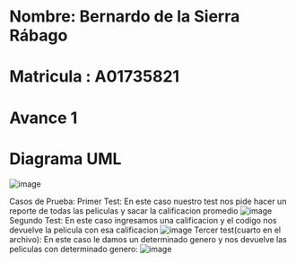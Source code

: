 # Nombre: Bernardo de la Sierra Rábago
# Matricula : A01735821
# Avance 1
# Diagrama UML

![image](https://user-images.githubusercontent.com/93608793/169872454-88fa0ae1-9229-40bb-9f54-ddab24a90cd2.png)

Casos de Prueba:
Primer Test:
En este caso nuestro test nos pide hacer un reporte de todas las peliculas y sacar la calificacion promedio
![image](https://user-images.githubusercontent.com/93608793/172030443-cc5b7b82-ce1d-4910-879d-68999588c7f7.png)
Segundo Test:
En este caso ingresamos una calificacion y el codigo nos devuelve la pelicula con esa calificacion
![image](https://user-images.githubusercontent.com/93608793/172030503-e4c632a4-627c-4d2e-8959-ad4f59200d8b.png)
Tercer test(cuarto en el archivo):
En este caso le damos un determinado genero y nos devuelve las peliculas con determinado genero:
![image](https://user-images.githubusercontent.com/93608793/172030546-4558b4d4-b4d9-4145-8d23-f36b0cea2fde.png)

